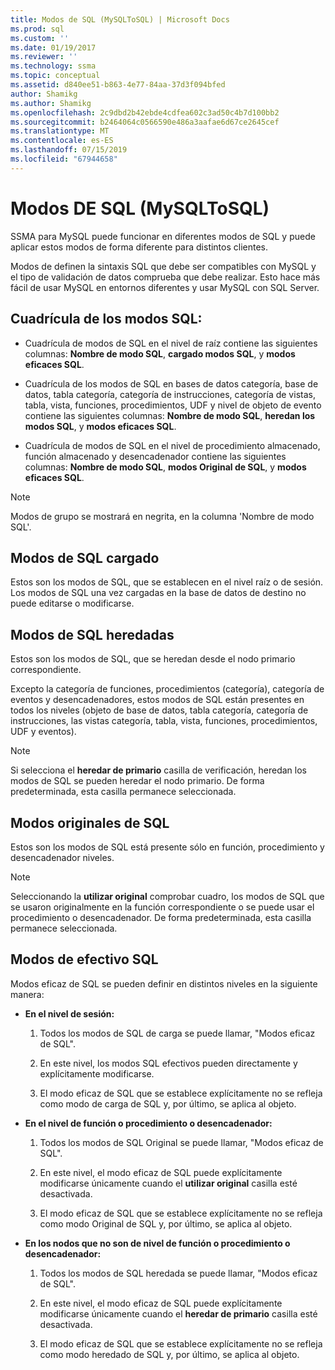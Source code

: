 ```yaml
---
title: Modos de SQL (MySQLToSQL) | Microsoft Docs
ms.prod: sql
ms.custom: ''
ms.date: 01/19/2017
ms.reviewer: ''
ms.technology: ssma
ms.topic: conceptual
ms.assetid: d840ee51-b863-4e77-84aa-37d3f094bfed
author: Shamikg
ms.author: Shamikg
ms.openlocfilehash: 2c9dbd2b42ebde4cdfea602c3ad50c4b7d100bb2
ms.sourcegitcommit: b2464064c0566590e486a3aafae6d67ce2645cef
ms.translationtype: MT
ms.contentlocale: es-ES
ms.lasthandoff: 07/15/2019
ms.locfileid: "67944658"
---
```

# <a name="sql-modes-mysqltosql"></a>Modos DE SQL (MySQLToSQL)
SSMA para MySQL puede funcionar en diferentes modos de SQL y puede aplicar estos modos de forma diferente para distintos clientes.  
  
Modos de definen la sintaxis SQL que debe ser compatibles con MySQL y el tipo de validación de datos comprueba que debe realizar. Esto hace más fácil de usar MySQL en entornos diferentes y usar MySQL con SQL Server.  
  
## <a name="sql-modes-grid"></a>Cuadrícula de los modos SQL:  
  
-   Cuadrícula de modos de SQL en el nivel de raíz contiene las siguientes columnas: **Nombre de modo SQL**, **cargado modos SQL**, y **modos eficaces SQL**.  
  
-   Cuadrícula de los modos de SQL en bases de datos categoría, base de datos, tabla categoría, categoría de instrucciones, categoría de vistas, tabla, vista, funciones, procedimientos, UDF y nivel de objeto de evento contiene las siguientes columnas: **Nombre de modo SQL**, **heredan los modos SQL**, y **modos eficaces SQL**.  
  
-   Cuadrícula de modos de SQL en el nivel de procedimiento almacenado, función almacenado y desencadenador contiene las siguientes columnas: **Nombre de modo SQL**, **modos Original de SQL**, y **modos eficaces SQL**.  
  
> [!NOTE]  
> Modos de grupo se mostrará en negrita, en la columna 'Nombre de modo SQL'.  
  
## <a name="loaded-sql-modes"></a>Modos de SQL cargado  
Estos son los modos de SQL, que se establecen en el nivel raíz o de sesión. Los modos de SQL una vez cargadas en la base de datos de destino no puede editarse o modificarse.  
  
## <a name="inherited-sql-modes"></a>Modos de SQL heredadas  
Estos son los modos de SQL, que se heredan desde el nodo primario correspondiente.  
  
Excepto la categoría de funciones, procedimientos (categoría), categoría de eventos y desencadenadores, estos modos de SQL están presentes en todos los niveles (objeto de base de datos, tabla categoría, categoría de instrucciones, las vistas categoría, tabla, vista, funciones, procedimientos, UDF y eventos).  
  
> [!NOTE]  
> Si selecciona el **heredar de primario** casilla de verificación, heredan los modos de SQL se pueden heredar el nodo primario. De forma predeterminada, esta casilla permanece seleccionada.  
  
## <a name="original-sql-modes"></a>Modos originales de SQL  
Estos son los modos de SQL está presente sólo en función, procedimiento y desencadenador niveles.  
  
> [!NOTE]  
> Seleccionando la **utilizar original** comprobar cuadro, los modos de SQL que se usaron originalmente en la función correspondiente o se puede usar el procedimiento o desencadenador. De forma predeterminada, esta casilla permanece seleccionada.  
  
## <a name="effective-sql-modes"></a>Modos de efectivo SQL  
Modos eficaz de SQL se pueden definir en distintos niveles en la siguiente manera:  
  
-   **En el nivel de sesión:**  
  
    1.  Todos los modos de SQL de carga se puede llamar, "Modos eficaz de SQL".  
  
    2.  En este nivel, los modos SQL efectivos pueden directamente y explícitamente modificarse.  
  
    3.  El modo eficaz de SQL que se establece explícitamente no se refleja como modo de carga de SQL y, por último, se aplica al objeto.  
  
-   **En el nivel de función o procedimiento o desencadenador:**  
  
    1.  Todos los modos de SQL Original se puede llamar, "Modos eficaz de SQL".  
  
    2.  En este nivel, el modo eficaz de SQL puede explícitamente modificarse únicamente cuando el **utilizar original** casilla esté desactivada.  
  
    3.  El modo eficaz de SQL que se establece explícitamente no se refleja como modo Original de SQL y, por último, se aplica al objeto.  
  
-   **En los nodos que no son de nivel de función o procedimiento o desencadenador:**  
  
    1.  Todos los modos de SQL heredada se puede llamar, "Modos eficaz de SQL".  
  
    2.  En este nivel, el modo eficaz de SQL puede explícitamente modificarse únicamente cuando el **heredar de primario** casilla esté desactivada.  
  
    3.  El modo eficaz de SQL que se establece explícitamente no se refleja como modo heredado de SQL y, por último, se aplica al objeto.  
  
